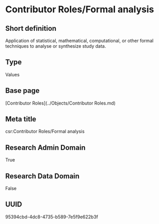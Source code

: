 # Contributor Roles/Formal analysis
## Short definition
Application of statistical, mathematical, computational, or other formal techniques to analyse or synthesize study data.
## Type
Values
## Base page
[Contributor Roles](../Objects/Contributor Roles.md)
## Meta title
csr:Contributor Roles/Formal analysis
## Research Admin Domain
True
## Research Data Domain
False
## UUID
95394cbd-4dc8-4735-b589-7e5f9e622b3f
